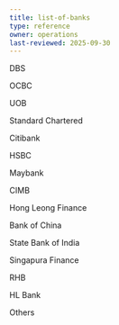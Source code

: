 ```yaml
---
title: list-of-banks
type: reference
owner: operations
last-reviewed: 2025-09-30
---
```


DBS
OCBC
UOB
Standard Chartered
Citibank
HSBC
Maybank
CIMB
Hong Leong Finance
Bank of China
State Bank of India
Singapura Finance
RHB
HL Bank
Others